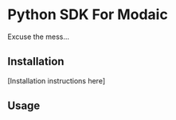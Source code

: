 # Python SDK For Modaic

Excuse the mess...

## Installation

\[Installation instructions here\]

## Usage
